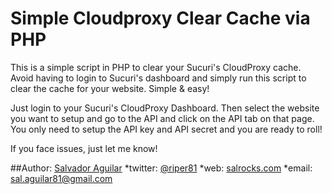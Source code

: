 Simple Cloudproxy Clear Cache via PHP
=====================================

This is a simple script in PHP to clear your Sucuri's CloudProxy cache. Avoid having to login to Sucuri's dashboard and simply run this script to clear the cache for your website. Simple & easy!

Just login to your Sucuri's CloudProxy Dashboard. Then select the website you want to setup and go to the API and click on the API tab on that page. You only need to setup the API key and API secret and you are ready to roll!

If you face issues, just let me know!

##Author:
[Salvador Aguilar](https://github.com/riper81)
*twitter: [@riper81](https://twitter.com/RipeR81)
*web: [salrocks.com](https://www.salrocks.com)
*email: [sal.aguilar81@gmail.com](mailto:sal.aguilar81@gmail.com)
